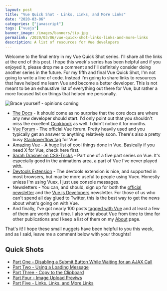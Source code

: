 ```yaml
---
layout: post
title: "Vue Quick Shot - Links, Links, and More Links"
date: "2020-03-06"
categories: ["javascript"]
tags: ["vuejs"]
banner_image: /images/banners/tip.jpg
permalink: /2020/03/06/vue-quick-shot-links-links-and-more-links
description: A list of resources for Vue developers
---
```


Welcome to the final entry in my Vue Quick Shot series. I'll share all the links at the end of this post. I hope this week's series has been helpful and if you enjoyed it, please drop me a comment and I'll definitely consider doing another series in the future. For my fifth and final Vue Quick Shot, I'm not going to write a line of code. Instead I'm going to share links to resources that have helped me learn Vue and become a better developer. This is not meant to be an exhaustive list of everything out there for Vue, but rather a more focused list on things that helped me personally.

<img src="https://static.raymondcamden.com/images/2020/03/brace.jpg" alt="Brace yourself - opinions coming" class="imgborder imgcenter">

<p/>

* [The Docs](https://vuejs.org/v2/guide/) - It should come as no surprise that the core docs are where any new developer should start. I'd only point out that you shouldn't miss the excellent [Cookbook](https://vuejs.org/v2/cookbook/) as well. I didn't notice it for months. 
* [Vue Forum](https://forum.vuejs.org/) - The official Vue forum. Pretty heavily used and you typically get an answer to anything relatively soon. There's also a pretty busy [Stackoverflow tag](https://stackoverflow.com/questions/tagged/vue.js) for Vue.
* [Amazing Vue](https://github.com/vuejs/awesome-vue) - A huge list of cool things done in Vue. Basically if you need X for Vue, check here first.
* [Sarah Drasner on CSS-Tricks](https://css-tricks.com/intro-to-vue-1-rendering-directives-events/) - Part one of a five part series on Vue. It's especially good in the animations area, a part of Vue I've never played with.
* [Devtools Extension](https://github.com/vuejs/vue-devtools) - The devtools extension is nice, and supported in most browsers, but may be more useful to people using Vuex. Honestly unless I'm using Vuex, I just use console messages.
* Newsletters - You can, and should, sign up for both the [official newsletter](https://news.vuejs.org) and the 
[Vue.js Developers](https://vuejsdevelopers.com/newsletter/) newsletter. For those of us who can't spend all day glued to Twitter, this is the best way to get the news about what's going on with Vue.
* And finally, I've got nearly 100 posts [tagged with Vue](https://www.raymondcamden.com/tags/vuejs) and at least a few of them are worth your time. I also write about Vue from time to time for other publications and I keep a list of them on my [About](https://www.raymondcamden.com/about/) page. 

That's it! I hope these small nuggets have been helpful to you this week, and as I said, leave me a comment below with your thoughts!

## Quick Shots

* [Part One - Disabling a Submit Button While Waiting for an AJAX Call](https://www.raymondcamden.com/2020/03/02/vue-quick-shot-disabling-a-submit-button-while-waiting-for-an-ajax-call)
* [Part Two - Using a Loading Message](https://www.raymondcamden.com/2020/03/04/vue-quick-shot-using-a-loading-message)
* [Part Three - Copy to the Clipboard](https://www.raymondcamden.com/2020/03/04/vue-quick-shot-copy-to-the-clipboard)
* [Part Four - Image Upload Previws](https://www.raymondcamden.com/2020/03/05/vue-quick-shot-image-upload-previews)
* [Part Five - Links, Links, and More Links](https://www.raymondcamden.com/2020/03/06/vue-quick-shot-links-links-and-more-links)
